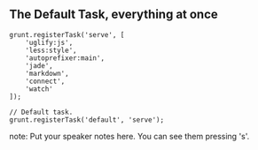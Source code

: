 ##  The Default Task, everything at once

    grunt.registerTask('serve', [
        'uglify:js',
        'less:style',
        'autoprefixer:main',
        'jade',
        'markdown',
        'connect',
        'watch'
    ]);
    
    // Default task.
    grunt.registerTask('default', 'serve');

note:
    Put your speaker notes here.
    You can see them pressing 's'.
